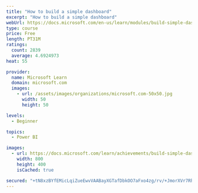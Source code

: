 ```yaml
---
title: "How to build a simple dashboard"
excerpt: "How to build a simple dashboard"
webUrl: https://docs.microsoft.com/en-us/learn/modules/build-simple-dashboard/
type: course
price: Free
length: PT31M
ratings:
  count: 2839
  average: 4.6924973
heat: 55

provider:
  name: Microsoft Learn
  domain: microsoft.com
  images:
    - url: /assets/images/organizations/microsoft.com-50x50.jpg
      width: 50
      height: 50

levels:
  - Beginner

topics:
  - Power BI

images:
  - url: https://docs.microsoft.com/learn/achievements/build-simple-dashboard-social.png
    width: 800
    height: 400
    isCached: true

secured: "+tN8xzBYfEMicLqiZueEwvVAABayXGTafDbkOO7aFxo4zg/rv/+JmorXVr7RhMUMA28oEMznyrVa+RxuW54mfX3c1zqWMcBtw0tl60u9p6gyQm4+XQdfYgAQynGvwNT1rrS4mGH9cWorTKGBHTnoFyvLUdjixWsEcW/p/eXzPhSKX0EOCWqr3EodHVQ+HWtNhkmLfcEAMXurIJmRLyh+9pXqkik8xkxaNlpzDtwtW0cmYIlkDdRmEgAwwKJV+z5JtcdsoWnNk/mq3NfJD+X3pG6l2O5DPhHVUUl3PaeI4nEHn38Fg3RKij3KTOPcOp42BGR2HOAw/+y8ou5oOC1z0PzMOsKcX5WvjuW8Dvf7m5NU1rBmvCM/Vz2IZEH4w2HDRAFT9lFqBjhLAA8JsBNhNlinsOXy+f7rcQeNaOwLCh8=;FMxGmN5XPgyC6o2s4fML3g=="
---
```


